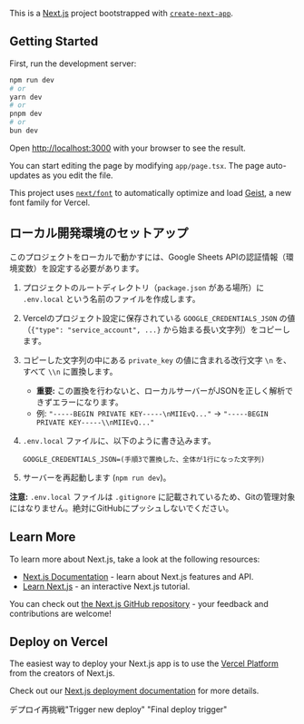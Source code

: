 This is a [Next.js](https://nextjs.org) project bootstrapped with [`create-next-app`](https://nextjs.org/docs/app/api-reference/cli/create-next-app).

## Getting Started

First, run the development server:

```bash
npm run dev
# or
yarn dev
# or
pnpm dev
# or
bun dev
```

Open [http://localhost:3000](http://localhost:3000) with your browser to see the result.

You can start editing the page by modifying `app/page.tsx`. The page auto-updates as you edit the file.

This project uses [`next/font`](https://nextjs.org/docs/app/building-your-application/optimizing/fonts) to automatically optimize and load [Geist](https://vercel.com/font), a new font family for Vercel.

## ローカル開発環境のセットアップ

このプロジェクトをローカルで動かすには、Google Sheets APIの認証情報（環境変数）を設定する必要があります。

1.  プロジェクトのルートディレクトリ（`package.json` がある場所）に `.env.local` という名前のファイルを作成します。

2.  Vercelのプロジェクト設定に保存されている `GOOGLE_CREDENTIALS_JSON` の値（`{"type": "service_account", ...}` から始まる長い文字列）をコピーします。

3.  コピーした文字列の中にある `private_key` の値に含まれる改行文字 `\n` を、すべて `\\n` に置換します。
    *   **重要:** この置換を行わないと、ローカルサーバーがJSONを正しく解析できずエラーになります。
    *   例: `"-----BEGIN PRIVATE KEY-----\nMIIEvQ..."` → `"-----BEGIN PRIVATE KEY-----\\nMIIEvQ..."`

4.  `.env.local` ファイルに、以下のように書き込みます。

    ```
    GOOGLE_CREDENTIALS_JSON=(手順3で置換した、全体が1行になった文字列)
    ```

5.  サーバーを再起動します (`npm run dev`)。

**注意:** `.env.local` ファイルは `.gitignore` に記載されているため、Gitの管理対象にはなりません。絶対にGitHubにプッシュしないでください。


## Learn More

To learn more about Next.js, take a look at the following resources:

- [Next.js Documentation](https://nextjs.org/docs) - learn about Next.js features and API.
- [Learn Next.js](https://nextjs.org/learn) - an interactive Next.js tutorial.

You can check out [the Next.js GitHub repository](https://github.com/vercel/next.js) - your feedback and contributions are welcome!

## Deploy on Vercel

The easiest way to deploy your Next.js app is to use the [Vercel Platform](https://vercel.com/new?utm_medium=default-template&filter=next.js&utm_source=create-next-app&utm_campaign=create-next-app-readme) from the creators of Next.js.

Check out our [Next.js deployment documentation](https://nextjs.org/docs/app/building-your-application/deploying) for more details.

デプロイ再挑戦"Trigger new deploy" 
"Final deploy trigger" 
